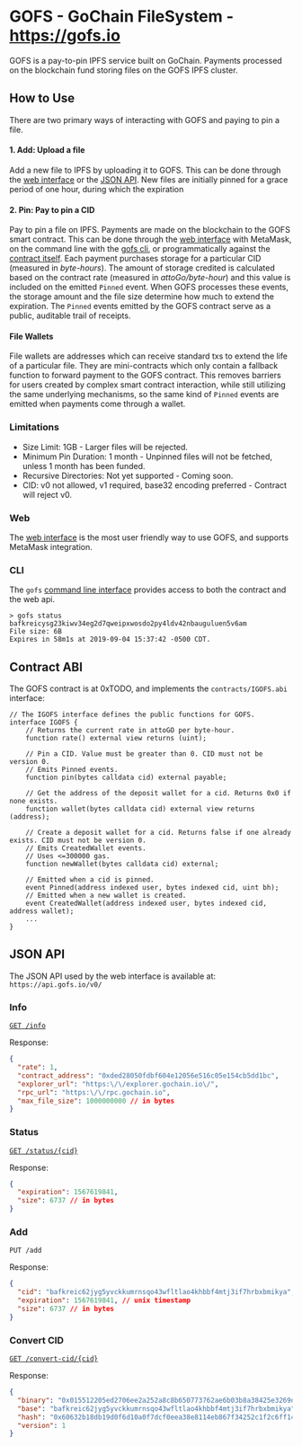 # GOFS - GoChain FileSystem - https://gofs.io

GOFS is a pay-to-pin IPFS service built on GoChain.
Payments processed on the blockchain fund storing files on the GOFS IPFS cluster. 

## How to Use

There are two primary ways of interacting with GOFS and paying to pin a file.

#### 1. Add: Upload a file
 
Add a new file to IPFS by uploading it to GOFS. This can be done through the
[web interface](https://gofs.io) or the [JSON API](#Add). New files are 
initially pinned for a grace period of one hour, during which the expiration  

#### 2. Pin: Pay to pin a CID 

Pay to pin a file on IPFS. Payments are made on the blockchain to the GOFS
smart contract. This can be done through the [web interface](https://gofs.io/)
with MetaMask, on the command line with the [gofs cli](./cmd/gofs), or 
programmatically against the [contract itself](#Contract-ABI). Each payment
purchases storage for a particular CID (measured in _byte-hours_). The amount of 
storage credited is calculated based on the contract rate (measured in _attoGo/byte-hour_) 
and this value is included on the emitted `Pinned` event. When GOFS processes these 
events, the storage amount and the file size determine how much to extend the expiration.
The `Pinned` events emitted by the GOFS contract serve as a public, auditable trail of receipts.

#### File Wallets

File wallets are addresses which can receive standard txs to extend the life of a particular file.
They are mini-contracts which only contain a fallback function to forward payment to the
GOFS contract. This removes barriers for users created by complex smart contract interaction,
while still utilizing the same underlying mechanisms, so the same kind of `Pinned` events are 
emitted when payments come through a wallet.

### Limitations

- Size Limit: 1GB - Larger files will be rejected.
- Minimum Pin Duration: 1 month - Unpinned files will not be fetched, unless 1 month has been funded.
- Recursive Directories: Not yet supported - Coming soon.
- CID: v0 not allowed, v1 required, base32 encoding preferred - Contract will reject v0.

### Web

The [web interface](https://gofs.io) is the most user friendly way to use GOFS, and supports MetaMask integration.

### CLI

The `gofs` [command line interface](./cmd/gofs) provides access to both the contract and the web api.

```shell script
> gofs status bafkreicysg23kiwv34eg2d7qweipxwosdo2py4ldv42nbauguluen5v6am
File size: 6B
Expires in 58m1s at 2019-09-04 15:37:42 -0500 CDT.
```

## Contract ABI

The GOFS contract is at 0xTODO, and implements the `contracts/IGOFS.abi` interface:

```solidity
// The IGOFS interface defines the public functions for GOFS.
interface IGOFS {
    // Returns the current rate in attoGO per byte-hour.
    function rate() external view returns (uint);

    // Pin a CID. Value must be greater than 0. CID must not be version 0.
    // Emits Pinned events.
    function pin(bytes calldata cid) external payable;

    // Get the address of the deposit wallet for a cid. Returns 0x0 if none exists.
    function wallet(bytes calldata cid) external view returns (address);

    // Create a deposit wallet for a cid. Returns false if one already exists. CID must not be version 0.
    // Emits CreatedWallet events.
    // Uses <=300000 gas.
    function newWallet(bytes calldata cid) external;

    // Emitted when a cid is pinned.
    event Pinned(address indexed user, bytes indexed cid, uint bh);
    // Emitted when a new wallet is created.
    event CreatedWallet(address indexed user, bytes indexed cid, address wallet);
    ...
}
```

## JSON API

The JSON API used by the web interface is available at: `https://api.gofs.io/v0/`

### Info

[`GET /info`](https://api.gofs.io/v0/info)

Response:

```json
{
  "rate": 1,
  "contract_address": "0xded28050fdbf604e12056e516c05e154cb5dd1bc",
  "explorer_url": "https:\/\/explorer.gochain.io\/",
  "rpc_url": "https:\/\/rpc.gochain.io",
  "max_file_size": 1000000000 // in bytes
}
```

### Status

[`GET /status/{cid}`](https://api.gofs.io/v0/status/bafkreicysg23kiwv34eg2d7qweipxwosdo2py4ldv42nbauguluen5v6am)

Response:

```json
{
  "expiration": 1567619841,
  "size": 6737 // in bytes
}
```

### Add

`PUT /add`

Response: 

```json
{
  "cid": "bafkreic62jyg5yvckkumrnsqo43wfltlao4khbbf4mtj3if7hrbxbmikya",
  "expiration": 1567619841, // unix timestamp
  "size": 6737 // in bytes
}
```

### Convert CID

[`GET /convert-cid/{cid}`](https://api.gofs.io/v0/convert-cid/bafkreicysg23kiwv34eg2d7qweipxwosdo2py4ldv42nbauguluen5v6am)

Response:

```json
{
  "binary": "0x015512205ed2706ee2a252a8c8b650773762ae6b03b8a38425e3269da0bf3c4370b10ac0",
  "base": "bafkreic62jyg5yvckkumrnsqo43wfltlao4khbbf4mtj3if7hrbxbmikya",
  "hash": "0x60632b18db19d0f6d10a0f7dcf0eea38e8114eb867f34252c1f2c6ff148dc557",
  "version": 1
}
```
